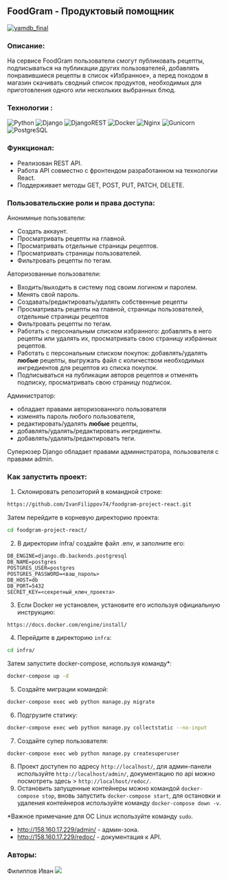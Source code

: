 ## FoodGram - Продуктовый помощник
[![yamdb_final](https://github.com/IvanFilippov74/yamdb_final/actions/workflows/yamdb_workflow.yml/badge.svg)](https://github.com/IvanFilippov74/yamdb_final/actions/workflows/yamdb_workflow.yml)

### Описание:
На сервисе FoodGram пользователи смогут публиковать рецепты, подписываться на публикации других пользователей, добавлять понравившиеся рецепты в список «Избранное», а перед походом в магазин скачивать сводный список продуктов, необходимых для приготовления одного или нескольких выбранных блюд.
### Технологии :
![Python](https://img.shields.io/badge/Python-3.7-blue)  ![Django](https://img.shields.io/badge/Django-3.2.13-blue)  ![DjangoREST](https://img.shields.io/badge/Django%20Rest%20Framework-3.12.4-blue)  ![Docker](https://img.shields.io/badge/Docker-23.0.6-blue)  ![Nginx](https://img.shields.io/badge/Nginx-1.19.3-blue)  ![Gunicorn](https://img.shields.io/badge/Gunicorn-20.0.4-blue)  ![PostgreSQL](https://img.shields.io/badge/PostgreSQL-13.0-blue)
### Функционал:
- Реализован REST API.
- Работа API совместно с фронтендом разработанном на технологии React.
- Поддерживает методы GET, POST, PUT, PATCH, DELETE.

### Пользовательские роли и права доступа:
Анонимные пользователи:
- Создать аккаунт.
- Просматривать рецепты на главной.
-   Просматривать отдельные страницы рецептов.
-   Просматривать страницы пользователей.
-   Фильтровать рецепты по тегам.

Авторизованные пользователи:
-   Входить/выходить  в систему под своим логином и паролем.
-   Менять свой пароль.
-   Создавать/редактировать/удалять собственные рецепты
-   Просматривать рецепты на главной, страницы пользователей, отдельные страницы рецептов
-   Фильтровать рецепты по тегам.
-   Работать с персональным списком избранного: добавлять в него рецепты или удалять их, просматривать свою страницу избранных рецептов.
-   Работать с персональным списком покупок: добавлять/удалять **любые** рецепты, выгружать файл с количеством необходимых ингредиентов для рецептов из списка покупок.
-   Подписываться на публикации авторов рецептов и отменять подписку, просматривать свою страницу подписок.

Администратор:
- обладает правами авторизованного пользователя
-   изменять пароль любого пользователя,
-   редактировать/удалять **любые** рецепты,
-   добавлять/удалять/редактировать ингредиенты.
-   добавлять/удалять/редактировать теги.

Суперюзер Django обладает правами администратора, пользователя с правами admin.
### Как запустить проект:
1. Склонировать репозиторий в командной строке:
```bash
https://github.com/IvanFilippov74/foodgram-project-react.git
```
Затем перейдите в корневую директорию проекта:
```bash
cd foodgram-project-react/
```
2. В директории infra/ создайте файл .env, и заполните его:
```
DB_ENGINE=django.db.backends.postgresql
DB_NAME=postgres
POSTGRES_USER=postgres
POSTGRES_PASSWORD=<ваш_пароль>
DB_HOST=db
DB_PORT=5432
SECRET_KEY=<секретный_ключ_проекта>
```
3. Если Docker не установлен, установите его используя официальную инструкцию:
```
https://docs.docker.com/engine/install/

```
4. Перейдите в директорию ```infra```:

```bash
cd infra/
```
Затем запустите docker-compose, используя команду*:
```bash
docker-compose up -d
```
5. Создайте миграции командой:
```bash
docker-compose exec web python manage.py migrate
```
6. Подгрузите статику:
```bash
docker-compose exec web python manage.py collectstatic --no-input
```
7. Создайте супер пользователя:
```bash
docker-compose exec web python manage.py createsuperuser
```
8. Проект доступен по адресу ```http://localhost/```, для админ-панели используйте ```http://localhost/admin/```, документацию по api можно посмотреть здесь > ```http://localhost/redoc/```.
9. Остановить запущенные контейнеры можно командой ```docker-compose stop```, вновь запустить ```docker-compose start```, для остановки и удаления контейнеров используйте команду ```docker-compose down -v```.
 
*Важное примечание для ОС Linux используйте команду ```sudo```.
- http://158.160.17.229/admin/ - админ-зона.
- http://158.160.17.229/redoc/ - документация к API.
###  Авторы:
Филиппов Иван
<a href="https://github.com/IvanFilippov74"><img src="https://img.shields.io/badge/-GitHub-464646?style=flat-square&logo=Github"></a>